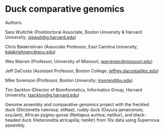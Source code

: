 # Duck comparative genomics

Authors:

Sara Wuitchik (Postdoctoral Associate, Boston University & Harvard University; sjswuit@g.harvard.edu)

Chris Balakrishnan (Associate Professor, East Carolina University; balakrishnanc@ecu.edu)

Wes Warren (Professor, University of Missouri; warrenwc@missouri.edu)

Jeff DaCosta (Assistant Professor, Boston College; jeffrey.dacosta@bc.edu)

Mike Sorenson (Professor, Boston University; msoren@bu.edu)

Tim Sackton (Director of Bioinformatics, Informatics Group, Harvard University; tsackton@g.harvard.edu)



Genome assembly and comparative genomics project with the freckled duck (Stictonetta naevosa; stiNae), ruddy duck (Oxyura jamaicensis; oxyJam), African pygmy-goose (Nettapus auritus; netAur), and black-headed duck (Heteronetta atricapilla; hetAtr) from 10x data using Supernova assembly.
